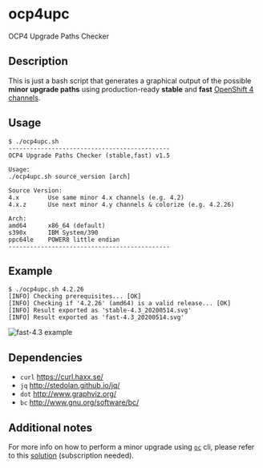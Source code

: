 # ocp4upc
OCP4 Upgrade Paths Checker
## Description
This is just a bash script that generates a graphical output of the possible **minor upgrade paths** using production-ready **stable** and **fast** [OpenShift 4 channels](https://docs.openshift.com/container-platform/4.4/updating/updating-cluster-between-minor.html#understanding-upgrade-channels_updating-cluster-between-minor).
## Usage
~~~
$ ./ocp4upc.sh
---------------------------------------------
OCP4 Upgrade Paths Checker (stable,fast) v1.5

Usage:
./ocp4upc.sh source_version [arch]

Source Version:
4.x        Use same minor 4.x channels (e.g. 4.2)
4.x.z      Use next minor 4.y channels & colorize (e.g. 4.2.26)

Arch:
amd64      x86_64 (default)
s390x      IBM System/390
ppc64le    POWER8 little endian
---------------------------------------------
~~~
## Example
~~~
$ ./ocp4upc.sh 4.2.26
[INFO] Checking prerequisites... [OK] 
[INFO] Checking if '4.2.26' (amd64) is a valid release... [OK] 
[INFO] Result exported as 'stable-4.3_20200514.svg'
[INFO] Result exported as 'fast-4.3_20200514.svg'
~~~
![fast-4.3 example](https://github.com/pamoedom/ocp4upc/blob/master/examples/fast-4.3_20200514.png)
## Dependencies
- `curl` <https://curl.haxx.se/>
- `jq` <http://stedolan.github.io/jq/>
- `dot` <http://www.graphviz.org/>
- `bc` <http://www.gnu.org/software/bc/>
## Additional notes
For more info on how to perform a minor upgrade using [`oc`](https://mirror.openshift.com/pub/openshift-v4/clients/ocp/latest/) cli, please refer to this [solution](https://access.redhat.com/solutions/4606811) (subscription needed).
